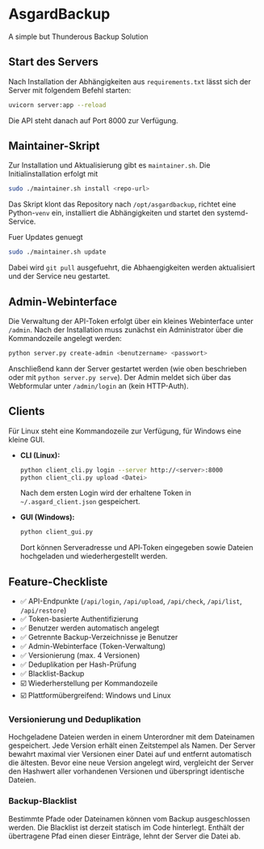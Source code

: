 # AsgardBackup
A simple but Thunderous Backup Solution

## Start des Servers

Nach Installation der Abhängigkeiten aus `requirements.txt` lässt sich der Server mit folgendem Befehl starten:

```bash
uvicorn server:app --reload
```

Die API steht danach auf Port 8000 zur Verfügung.
## Maintainer-Skript

Zur Installation und Aktualisierung gibt es `maintainer.sh`.
Die Initialinstallation erfolgt mit

```bash
sudo ./maintainer.sh install <repo-url>
```

Das Skript klont das Repository nach `/opt/asgardbackup`, richtet eine Python-`venv` ein,
installiert die Abhängigkeiten und startet den systemd-Service.

Fuer Updates genuegt

```bash
sudo ./maintainer.sh update
```

Dabei wird `git pull` ausgefuehrt, die Abhaengigkeiten werden aktualisiert und der Service neu gestartet.


## Admin-Webinterface

Die Verwaltung der API-Token erfolgt über ein kleines Webinterface unter `/admin`.
Nach der Installation muss zunächst ein Administrator über die Kommandozeile angelegt werden:

```bash
python server.py create-admin <benutzername> <passwort>
```

Anschließend kann der Server gestartet werden (wie oben beschrieben oder mit `python server.py serve`).
Der Admin meldet sich über das Webformular unter `/admin/login` an (kein HTTP-Auth).

## Clients

Für Linux steht eine Kommandozeile zur Verfügung, für Windows eine kleine GUI.

- **CLI (Linux):**
  ```bash
  python client_cli.py login --server http://<server>:8000
  python client_cli.py upload <Datei>
  ```
  Nach dem ersten Login wird der erhaltene Token in `~/.asgard_client.json` gespeichert.

- **GUI (Windows):**
  ```bash
  python client_gui.py
  ```
  Dort können Serveradresse und API‑Token eingegeben sowie Dateien hochgeladen und wiederhergestellt werden.


## Feature-Checkliste

- ✅ API-Endpunkte (`/api/login`, `/api/upload`, `/api/check`, `/api/list`, `/api/restore`)
- ✅ Token-basierte Authentifizierung
- ✅ Benutzer werden automatisch angelegt
- ✅ Getrennte Backup-Verzeichnisse je Benutzer
- ✅ Admin-Webinterface (Token-Verwaltung)
- ✅ Versionierung (max. 4 Versionen)
- ✅ Deduplikation per Hash-Prüfung
- ✅ Blacklist-Backup
- ☑️ Wiederherstellung per Kommandozeile
- ☑️ Plattformübergreifend: Windows und Linux

### Versionierung und Deduplikation

Hochgeladene Dateien werden in einem Unterordner mit dem Dateinamen
gespeichert. Jede Version erhält einen Zeitstempel als Namen. Der Server
bewahrt maximal vier Versionen einer Datei auf und entfernt automatisch die
ältesten. Bevor eine neue Version angelegt wird, vergleicht der Server den
Hashwert aller vorhandenen Versionen und überspringt identische Dateien.

### Backup-Blacklist

Bestimmte Pfade oder Dateinamen können vom Backup ausgeschlossen werden. Die
Blacklist ist derzeit statisch im Code hinterlegt. Enthält der übertragene
Pfad einen dieser Einträge, lehnt der Server die Datei ab.

